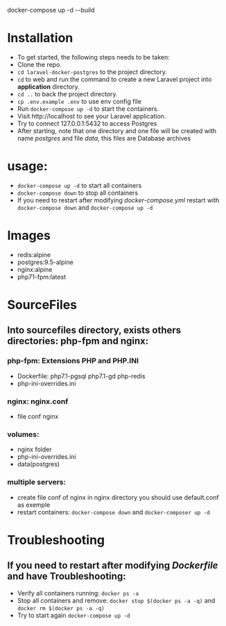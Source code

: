 docker-compose up -d --build
 

# Installation
+ To get started, the following steps needs to be taken:
+ Clone the repo.
+ `cd laravel-docker-postgres` to the project directory.
+ `cd` to web and run the command to create a new Laravel project into **application** directory.
+ `cd ..` to back the project directory.
+ `cp .env.example .env` to use env config file
+ Run `docker-compose up -d` to start the containers.
+ Visit http://localhost to see your Laravel application.
+ Try to connect 127.0.0.1:5432 to access Postgres
+ After starting, note that one directory and one file will be created with name *postgres* and file *data*, this files are Database archives

# usage:
+ `docker-compose up -d` to start all containers
+ `docker-compose down` to stop all containers
+ If you need to restart after modifying *docker-compose.yml* restart with `docker-compose down` and `docker-compose up -d`

# Images
+ redis:alpine
+ postgres:9.5-alpine
+ nginx:alpine
+ php71-fpm:latest

# SourceFiles

## Into **sourcefiles** directory, exists others directories: **php-fpm** and **nginx**:


### php-fpm: Extensions PHP and PHP.INI
+ Dockerfile: php7.1-pgsql php7.1-gd php-redis
+ php-ini-overrides.ini

### nginx: nginx.conf
+ file conf nginx

### volumes:
- nginx folder
- php-ini-overrides.ini
- data(postgres)

### multiple servers:
- create file conf of nginx in nginx directory you should use default.conf as exemple 
- restart containers: `docker-compose down` and `docker-composer up -d`


# Troubleshooting

## If you need to restart after modifying *Dockerfile* and have Troubleshooting:
+ Verify all containers running: `docker ps -a`
+ Stop all containers and remove: `docker stop $(docker ps -a -q)` and `docker rm $(docker ps -a -q)`
+ Try to start again `docker-compose up -d`


